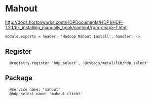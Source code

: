 
# Mahout

http://docs.hortonworks.com/HDPDocuments/HDP1/HDP-1.3.1/bk_installing_manually_book/content/rpm-chap5-1.html

    module.exports = header: 'Hadoop Mahout Install', handler: ->

## Register

      @registry.register 'hdp_select', '@rybajs/metal/lib/hdp_select'

## Package

      @service name: 'mahout'
      @hdp_select name: 'mahout-client'

